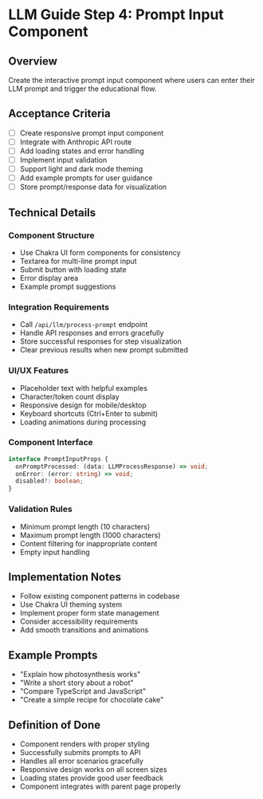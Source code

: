 # LLM Guide Step 4: Prompt Input Component

## Overview
Create the interactive prompt input component where users can enter their LLM prompt and trigger the educational flow.

## Acceptance Criteria
- [ ] Create responsive prompt input component
- [ ] Integrate with Anthropic API route
- [ ] Add loading states and error handling
- [ ] Implement input validation
- [ ] Support light and dark mode theming
- [ ] Add example prompts for user guidance
- [ ] Store prompt/response data for visualization

## Technical Details

### Component Structure
- Use Chakra UI form components for consistency
- Textarea for multi-line prompt input
- Submit button with loading state
- Error display area
- Example prompt suggestions

### Integration Requirements
- Call `/api/llm/process-prompt` endpoint
- Handle API responses and errors gracefully
- Store successful responses for step visualization
- Clear previous results when new prompt submitted

### UI/UX Features
- Placeholder text with helpful examples
- Character/token count display
- Responsive design for mobile/desktop
- Keyboard shortcuts (Ctrl+Enter to submit)
- Loading animations during processing

### Component Interface
```typescript
interface PromptInputProps {
  onPromptProcessed: (data: LLMProcessResponse) => void;
  onError: (error: string) => void;
  disabled?: boolean;
}
```

### Validation Rules
- Minimum prompt length (10 characters)
- Maximum prompt length (1000 characters)
- Content filtering for inappropriate content
- Empty input handling

## Implementation Notes
- Follow existing component patterns in codebase
- Use Chakra UI theming system
- Implement proper form state management
- Consider accessibility requirements
- Add smooth transitions and animations

## Example Prompts
- "Explain how photosynthesis works"
- "Write a short story about a robot"
- "Compare TypeScript and JavaScript"
- "Create a simple recipe for chocolate cake"

## Definition of Done
- Component renders with proper styling
- Successfully submits prompts to API
- Handles all error scenarios gracefully
- Responsive design works on all screen sizes
- Loading states provide good user feedback
- Component integrates with parent page properly